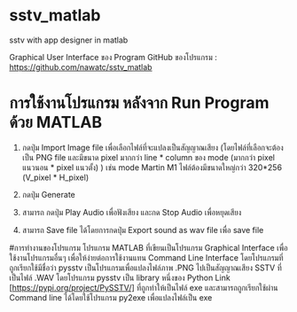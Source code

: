 # sstv_matlab
sstv with app designer in matlab 
 
Graphical User Interface ของ Program
GitHub ของโปรแกรม : https://github.com/nawatc/sstv_matlab



# การใช้งานโปรแกรม หลังจาก Run Program ด้วย MATLAB

1.	กดปุ่ม Import Image file เพื่อเลือกไฟล์ที่จะแปลงเป็นสัญญาณเสียง
(โดยไฟล์ที่เลือกจะต้องเป็น PNG file และมีขนาด pixel มากกว่า 
line * column ของ mode (มากกว่า pixel แนวนอน * pixel แนวตั้ง) )
เช่น mode Martin M1 ไฟล์ต้องมีขนาดใหญ่กว่า 320*256 (V_pixel * H_pixel)
 
2.	กดปุ่ม Generate

3.	สามารถ กดปุ่ม Play Audio เพื่อฟังเสียง และกด Stop Audio เพื่อหยุดเสียง

4.	สามารถ Save file ได้โดยการกดปุ่ม Export sound as wav file เพื่อ save file


#การทำงานของโปรแกรม
	โปรแกรม MATLAB ที่เขียนเป็นโปรแกรม Graphical Interface เพื่อใช้งานโปรแกรมอื่นๆ เพื่อให้ง่ายต่อการใช้งานแทน Command Line Interface
	โดยโปรแกรมที่ถูกเรียกใช้มีชื่อว่า pysstv เป็นโปรแกรมเพื่อแปลงไฟล์ภาพ .PNG ไปเป็นสัญญาณเสียง SSTV ที่เป็นไฟล์ .WAV โดยโปรแกรม pysstv เป็น library หนึ่งของ Python Link [https://pypi.org/project/PySSTV/] ที่ถูกทำให้เป็นไฟล์ exe และสามารถถูกเรียกใช้ผ่าน Command line ได้โดยใช้โปรแกรม py2exe เพื่อแปลงไฟล์เป็น exe
